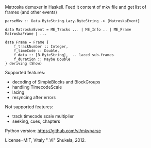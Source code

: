 Matroska demuxer in Haskell. Feed it content of mkv file and get list of frames (and other events)

    parseMkv :: Data.ByteString.Lazy.ByteString -> [MatroskaEvent]

    data MatroskaEvent = ME_Tracks ... | ME_Info .. | ME_Frame MatroskaFrame | ...

    data Frame = Frame {
        f_trackNumber :: Integer,
        f_timeCode :: Double,
        f_data :: [B.ByteString],  -- laced sub-frames
        f_duration :: Maybe Double
    } deriving (Show)

Supported features:

*  decoding of SimpleBlocks and BlockGroups
*  handling TimecodeScale
*  lacing
*  resyncing after errors

Not supported features:

*  track timecode scale multiplier
*  seeking, cues, chapters


Python version: https://github.com/vi/mkvparse

License=MIT, Vitaly "_Vi" Shukela, 2012.

